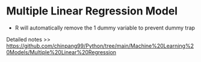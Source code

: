 # Multiple Linear Regression Model

 - R will automatically remove the 1 dummy variable to prevent dummy trap

Detailed notes >> https://github.com/chinpang99/Python/tree/main/Machine%20Learning%20Models/Multiple%20Linear%20Regression
